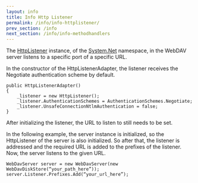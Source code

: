 ```yaml
---
layout: info
title: Info Http Listener
permalink: /info/info-httplistener/
prev_section: /info
next_section: /info/info-methodhandlers
---
```


The [HttpListener][1] instance, of the [System.Net][2] namespace, in the WebDAV server listens to a specific port of a specific URL.

In the constructor of the HttpListenerAdapter, the listener receives the Negotiate authentication scheme by default.

    public HttpListenerAdapter()
    {
        _listener = new HttpListener();
        _listener.AuthenticationSchemes = AuthenticationSchemes.Negotiate;
        _listener.UnsafeConnectionNtlmAuthentication = false;
    }

After initializing the listener, the URL to listen to still needs to be set.

In the following example, the server instance is initialized, so the HttpListener of the server is also initialized. So after that, the listener is addressed and the required URL is added to the prefixes of the listener. Now, the server listens to the given URL.

    WebDavServer server = new WebDavServer(new WebDavDiskStore(“your_path_here”));
    server.Listener.Prefixes.Add(“your_url_here”);

  [1]: http://msdn.microsoft.com/en-us/library/vstudio/system.net.httplistener
  [2]: http://msdn.microsoft.com/en-us/library/vstudio/system.net